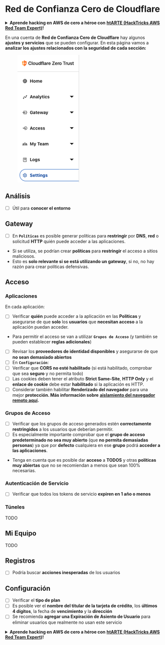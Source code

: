 # Red de Confianza Cero de Cloudflare

<details>

<summary><strong>Aprende hacking en AWS de cero a héroe con</strong> <a href="https://training.hacktricks.xyz/courses/arte"><strong>htARTE (HackTricks AWS Red Team Expert)</strong></a><strong>!</strong></summary>

Otras formas de apoyar a HackTricks:

* Si quieres ver a tu **empresa anunciada en HackTricks** o **descargar HackTricks en PDF** revisa los [**PLANES DE SUSCRIPCIÓN**](https://github.com/sponsors/carlospolop)!
* Consigue el [**merchandising oficial de PEASS & HackTricks**](https://peass.creator-spring.com)
* Descubre [**La Familia PEASS**](https://opensea.io/collection/the-peass-family), nuestra colección de [**NFTs**](https://opensea.io/collection/the-peass-family) exclusivos
* **Únete al** 💬 [**grupo de Discord**](https://discord.gg/hRep4RUj7f) o al [**grupo de telegram**](https://t.me/peass) o **sígueme** en **Twitter** 🐦 [**@carlospolopm**](https://twitter.com/carlospolopm)**.**
* **Comparte tus trucos de hacking enviando PRs a los repositorios de github de** [**HackTricks**](https://github.com/carlospolop/hacktricks) y [**HackTricks Cloud**](https://github.com/carlospolop/hacktricks-cloud).

</details>

En una cuenta de **Red de Confianza Cero de Cloudflare** hay algunos **ajustes y servicios** que se pueden configurar. En esta página vamos a **analizar los ajustes relacionados con la seguridad de cada sección:**

<figure><img src="../../.gitbook/assets/image (84).png" alt=""><figcaption></figcaption></figure>

## Análisis

* [ ] Útil para **conocer el entorno**

## **Gateway**

* [ ] En **`Políticas`** es posible generar políticas para **restringir** por **DNS**, **red** o solicitud **HTTP** quién puede acceder a las aplicaciones.
* Si se utiliza, se podrían crear **políticas** para **restringir** el acceso a sitios maliciosos.
* Esto es **solo relevante si se está utilizando un gateway**, si no, no hay razón para crear políticas defensivas.

## Acceso

### Aplicaciones

En cada aplicación:

* [ ] Verificar **quién** puede acceder a la aplicación en las **Políticas** y asegurarse de que **solo** los **usuarios** que **necesitan acceso** a la aplicación puedan acceder.
* Para permitir el acceso se van a utilizar **`Grupos de Acceso`** (y también se pueden establecer **reglas adicionales**)
* [ ] Revisar los **proveedores de identidad disponibles** y asegurarse de que **no sean demasiado abiertos**
* [ ] En **`Configuración`**:
* [ ] Verificar que **CORS no esté habilitado** (si está habilitado, comprobar que sea **seguro** y no permita todo)
* [ ] Las cookies deben tener el atributo **Strict Same-Site**, **HTTP Only** y el **enlace de cookie** debe estar **habilitado** si la aplicación es HTTP.
* [ ] Considerar también habilitar **Renderizado del navegador** para una mejor **protección. Más información sobre** [**aislamiento del navegador remoto aquí**](https://blog.cloudflare.com/cloudflare-and-remote-browser-isolation/)**.**

### **Grupos de Acceso**

* [ ] Verificar que los grupos de acceso generados estén **correctamente restringidos** a los usuarios que deberían permitir.
* [ ] Es especialmente importante comprobar que el **grupo de acceso predeterminado no sea muy abierto** (que **no permita demasiadas personas**) ya que por **defecto** cualquiera en ese **grupo** podrá **acceder a las aplicaciones**.
* Tenga en cuenta que es posible dar **acceso** a **TODOS** y otras **políticas muy abiertas** que no se recomiendan a menos que sean 100% necesarias.

### Autenticación de Servicio

* [ ] Verificar que todos los tokens de servicio **expiren en 1 año o menos**

### Túneles

TODO

## Mi Equipo

TODO

## Registros

* [ ] Podría buscar **acciones inesperadas** de los usuarios

## Configuración

* [ ] Verificar el **tipo de plan**
* [ ] Es posible ver el **nombre del titular de la tarjeta de crédito**, los **últimos 4 dígitos**, la fecha de **vencimiento** y la **dirección**
* [ ] Se recomienda **agregar una Expiración de Asiento de Usuario** para eliminar usuarios que realmente no usan este servicio

<details>

<summary><strong>Aprende hacking en AWS de cero a héroe con</strong> <a href="https://training.hacktricks.xyz/courses/arte"><strong>htARTE (HackTricks AWS Red Team Expert)</strong></a><strong>!</strong></summary>

Otras formas de apoyar a HackTricks:

* Si quieres ver a tu **empresa anunciada en HackTricks** o **descargar HackTricks en PDF** revisa los [**PLANES DE SUSCRIPCIÓN**](https://github.com/sponsors/carlospolop)!
* Consigue el [**merchandising oficial de PEASS & HackTricks**](https://peass.creator-spring.com)
* Descubre [**La Familia PEASS**](https://opensea.io/collection/the-peass-family), nuestra colección de [**NFTs**](https://opensea.io/collection/the-peass-family) exclusivos
* **Únete al** 💬 [**grupo de Discord**](https://discord.gg/hRep4RUj7f) o al [**grupo de telegram**](https://t.me/peass) o **sígueme** en **Twitter** 🐦 [**@carlospolopm**](https://twitter.com/carlospolopm)**.**
* **Comparte tus trucos de hacking enviando PRs a los repositorios de github de** [**HackTricks**](https://github.com/carlospolop/hacktricks) y [**HackTricks Cloud**](https://github.com/carlospolop/hacktricks-cloud).

</details>
